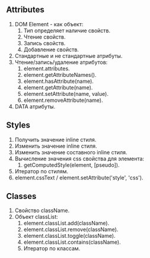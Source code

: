 ## Attributes

1. DOM Element - как объект:
   1. Тип определяет наличие свойств.
   2. Чтение свойств.
   3. Запись свойств.
   4. Добавление свойств.
2. Стандартные и не стандартные атрибуты.
3. Чтение/запись/удаление атрибутов:
   1. element.attributes.
   2. element.getAttributeNames().
   3. element.hasAttribute(name).
   4. element.getAttribute(name).
   5. element.setAttribute(name, value).
   6. element.removeAttribute(name).
4. DATA атрибуты.

## Styles

1. Получить значение inline стиля.
2. Изменить значение inline стиля.
3. Изменить значение составного inline стиля.
4. Вычисление значения css свойства для элемента:
   1. getComputedStyle(element, [pseudo]).
5. Итератор по стилям.
6. element.cssText / element.setAttribute('style', 'css').

## Classes

1. Свойство className.
2. Объект classList:
   1. element.classList.add(className).
   2. element.classList.remove(className).
   3. element.classList.toggle(className).
   4. element.classList.contains(className).
   5. Итератор по классам.
